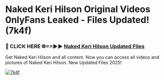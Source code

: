# Naked Keri Hilson Original Videos 0nlyFans Leaked - Files Updated! (7k4f)

<h3>🔴 CLICK HERE 🌐==►► <a href="https://tinyurl.com/yckcrads" rel="nofollow">Naked Keri Hilson Updated Files</a></h3>

Get Naked Keri Hilson and all content. Now you can access all videos and pictures of Naked Keri Hilson. New Updated Files 2025!

[![7k4f](https://i.imgur.com/hpKpOFt.gif)](https://tinyurl.com/yckcrads)
